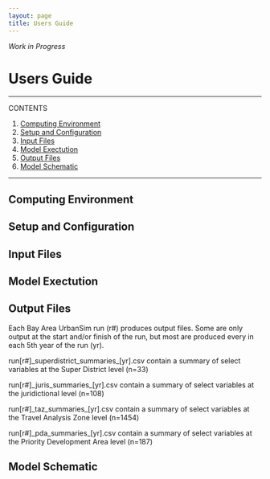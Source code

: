 ```yaml
---
layout: page
title: Users Guide
---
```


*Work in Progress*

# Users Guide

---
CONTENTS
 
1. [Computing Environment](#computing-environment)
2. [Setup and Configuration](#setup-and-configuration)
3. [Input Files](#input-files)
4. [Model Exectution](#model-exectution)
5. [Output Files](#output-files)
6. [Model Schematic](#model-schematic)

---

## Computing Environment

## Setup and Configuration

## Input Files

## Model Exectution

## Output Files
Each Bay Area UrbanSim run (r#) produces output files. Some are only output at the start and/or finish of the run, but most are produced every in each 5th year of the run (yr).

run[r#]\_superdistrict_summaries\_[yr].csv contain a summary of select variables at the Super District level (n=33)

run[r#]\_juris_summaries\_[yr].csv contain a summary of select variables at the juridictional level (n=108)

run[r#]\_taz_summaries\_[yr].csv contain a summary of select variables at the Travel Analysis Zone level (n=1454)

run[r#]\_pda_summaries\_[yr].csv contain a summary of select variables at the Priority Development Area level (n=187)



## Model Schematic
